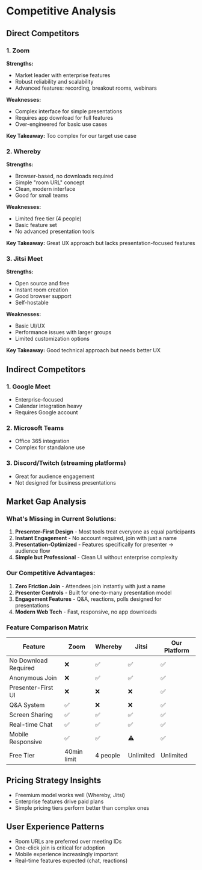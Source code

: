 # Competitive Analysis

## Direct Competitors

### 1. Zoom
**Strengths:**
- Market leader with enterprise features
- Robust reliability and scalability
- Advanced features: recording, breakout rooms, webinars

**Weaknesses:**
- Complex interface for simple presentations
- Requires app download for full features
- Over-engineered for basic use cases

**Key Takeaway:** Too complex for our target use case

### 2. Whereby
**Strengths:**
- Browser-based, no downloads required
- Simple "room URL" concept
- Clean, modern interface
- Good for small teams

**Weaknesses:**
- Limited free tier (4 people)
- Basic feature set
- No advanced presentation tools

**Key Takeaway:** Great UX approach but lacks presentation-focused features

### 3. Jitsi Meet
**Strengths:**
- Open source and free
- Instant room creation
- Good browser support
- Self-hostable

**Weaknesses:**
- Basic UI/UX
- Performance issues with larger groups
- Limited customization options

**Key Takeaway:** Good technical approach but needs better UX

## Indirect Competitors

### 1. Google Meet
- Enterprise-focused
- Calendar integration heavy
- Requires Google account

### 2. Microsoft Teams
- Office 365 integration
- Complex for standalone use

### 3. Discord/Twitch (streaming platforms)
- Great for audience engagement
- Not designed for business presentations

## Market Gap Analysis

### What's Missing in Current Solutions:
1. **Presenter-First Design** - Most tools treat everyone as equal participants
2. **Instant Engagement** - No account required, join with just a name
3. **Presentation-Optimized** - Features specifically for presenter → audience flow
4. **Simple but Professional** - Clean UI without enterprise complexity

### Our Competitive Advantages:
1. **Zero Friction Join** - Attendees join instantly with just a name
2. **Presenter Controls** - Built for one-to-many presentation model
3. **Engagement Features** - Q&A, reactions, polls designed for presentations
4. **Modern Web Tech** - Fast, responsive, no app downloads

### Feature Comparison Matrix

| Feature | Zoom | Whereby | Jitsi | Our Platform |
|---------|------|---------|-------|--------------|
| No Download Required | ❌ | ✅ | ✅ | ✅ |
| Anonymous Join | ❌ | ✅ | ✅ | ✅ |
| Presenter-First UI | ❌ | ❌ | ❌ | ✅ |
| Q&A System | ✅ | ❌ | ❌ | ✅ |
| Screen Sharing | ✅ | ✅ | ✅ | ✅ |
| Real-time Chat | ✅ | ✅ | ✅ | ✅ |
| Mobile Responsive | ✅ | ✅ | ⚠️ | ✅ |
| Free Tier | 40min limit | 4 people | Unlimited | Unlimited |

## Pricing Strategy Insights
- Freemium model works well (Whereby, Jitsi)
- Enterprise features drive paid plans
- Simple pricing tiers perform better than complex ones

## User Experience Patterns
- Room URLs are preferred over meeting IDs
- One-click join is critical for adoption
- Mobile experience increasingly important
- Real-time features expected (chat, reactions)
